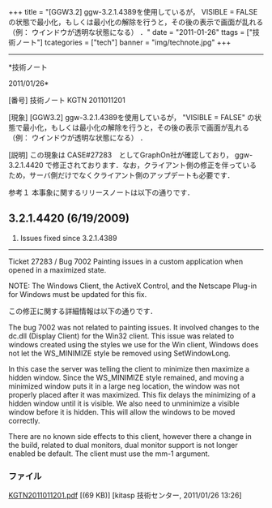 ﻿+++
title = "[GGW3.2] ggw-3.2.1.4389を使用しているが， VISIBLE = FALSE の状態で最小化，もしくは最小化の解除を行うと，その後の表示で画面が乱れる （例： ウインドウが透明な状態になる） ．"
date = "2011-01-26"
ttags = ["技術ノート"]
tcategories = ["tech"]
banner = "img/technote.jpg"
+++

-----------------------------------------------------------------------------------------------------------------------------

*技術ノート

2011/01/26*


[番号]
技術ノート KGTN 2011011201

[現象]
[GGW3.2] ggw-3.2.1.4389を使用しているが， "VISIBLE = FALSE"
の状態で最小化，もしくは最小化の解除を行うと，その後の表示で画面が乱れる
（例： ウインドウが透明な状態になる） ．

[説明]
この現象は CASE#27283　としてGraphOn社が確認しており， ggw-3.2.1.4420
で修正されております．なお，クライアント側の修正を伴っているため，サーバ側だけでなくクライアント側のアップデートも必要です．

参考１
本事象に関するリリースノートは以下の通りです．

3.2.1.4420 (6/19/2009)
-------------------------------------------------------------------
1. Issues fixed since 3.2.1.4389
-------------------------------------------------------------------
Ticket 27283 / Bug 7002
Painting issues in a custom application when opened in a maximized
state.

NOTE: The Windows Client, the ActiveX Control, and the Netscape Plug-in
for Windows must be updated for this fix.

この修正に関する詳細情報は以下の通りです．

The bug 7002 was not related to painting issues. It involved changes to
the dc.dll (Display Client) for the Win32 client. This issue was related
to windows created using the styles we use for the Win client, Windows
does not let the WS_MINIMIZE style be removed using SetWindowLong.

In this case the server was telling the client to minimize then maximize
a hidden window. Since the WS_MINIMIZE style remained, and moving a
minimized window puts it in a large neg location, the window was not
properly placed after it was maximized. This fix delays the minimizing
of a hidden window until it is visible. We also need to unminimize a
visible window before it is hidden. This will allow the windows to be
moved correctly.

There are no known side effects to this client, however there a change
in the build, related to dual monitors, dual monitor support is not
longer enabled be default. The client must use the mm-1 argument.


### ファイル





[KGTN2011011201.pdf](http://techreport.kitasp.net/attachments/download/448/KGTN2011011201.pdf)
 [(69 KB)] [kitasp 技術センター, 2011/01/26
13:26]
